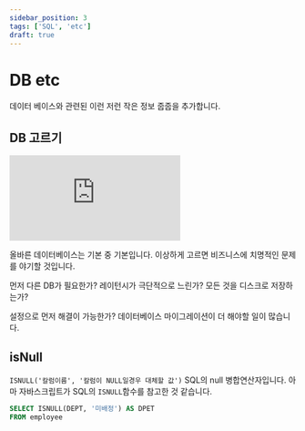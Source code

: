 ```yaml
---
sidebar_position: 3
tags: ['SQL', 'etc']
draft: true
---
```


# DB etc

데이터 베이스와 관련된 이런 저런 작은 정보 줍줍을 추가합니다.

## DB 고르기

<iframe class="codepen" src="https://www.youtube.com/embed/kkeFE6iRfMM" title="How To Choose The Right Database?" frameborder="0" allow="accelerometer; autoplay; clipboard-write; encrypted-media; gyroscope; picture-in-picture; web-share" allowfullscreen></iframe>

올바른 데이터베이스는 기본 중 기본입니다. 이상하게 고르면 비즈니스에 치명적인 문제를 야기할 것입니다.

먼저 다른 DB가 필요한가? 레이턴시가 극단적으로 느린가? 모든 것을 디스크로 저장하는가?

설정으로 먼저 해결이 가능한가? 데이터베이스 마이그레이션이 더 해야할 일이 많습니다.

## isNull

`ISNULL('칼럼이름', '칼럼이 NULL일경우 대체할 값')` SQL의 null 병합연산자입니다. 아마 자바스크립트가 SQL의 `ISNULL`함수를 참고한 것 같습니다.

```SQL
SELECT ISNULL(DEPT, '미배정') AS DPET
FROM employee
```

